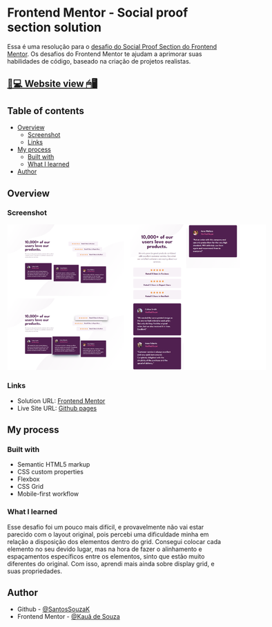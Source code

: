 # Frontend Mentor - Social proof section solution

Essa é uma resolução para o [desafio do Social Proof Section do Frontend Mentor](https://www.frontendmentor.io/challenges/social-proof-section-6e0qTv_bA). Os desafios do Frontend Mentor te ajudam a aprimorar suas habilidades de código, baseado na criação de projetos realistas.

## [📃💻 Website view 🖱🖥](https://souzasantosk.github.io/Frontend-Mentor/Social%20Proof%20Section)

## Table of contents

- [Overview](#overview)
  - [Screenshot](#screenshot)
  - [Links](#links)
- [My process](#my-process)
  - [Built with](#built-with)
  - [What I learned](#what-i-learned)
- [Author](#author)

## Overview

### Screenshot

<img src="./screenshots/results-grid.png" style="max-width: 600px">

### Links

- Solution URL: [Frontend Mentor](https://www.frontendmentor.io/solutions/social-proof-section-with-html-and-css-e07RpxQolv)
- Live Site URL: [Github pages](https://souzasantosk.github.io/Frontend-Mentor/Social%20Proof%20Section)

## My process

### Built with

- Semantic HTML5 markup
- CSS custom properties
- Flexbox
- CSS Grid
- Mobile-first workflow

### What I learned

Esse desafio foi um pouco mais difícil, e provavelmente não vai estar parecido com o layout original, pois percebi uma dificuldade minha em relação a disposição dos elementos dentro do grid. Consegui colocar cada elemento no seu devido lugar, mas na hora de fazer o alinhamento e espaçamentos específicos entre os elementos, sinto que estão muito diferentes do original. Com isso, aprendi mais ainda sobre display grid, e suas propriedades.

## Author

- Github - [@SantosSouzaK](https://github.com/SouzaSantosK)
- Frontend Mentor - [@Kauã de Souza](https://www.frontendmentor.io/profile/SouzaSantosK)
